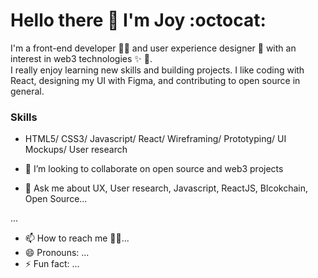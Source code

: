  # Hello there :wave: I'm Joy :octocat:



I'm a front-end developer :woman_technologist: and user experience designer :art: with an interest in web3 technologies :sparkles: :dizzy:.<br> I really enjoy learning new skills and building projects. I like coding with React, designing my UI with Figma, and contributing to open source in general.

### Skills
- HTML5/ CSS3/ Javascript/ React/ Wireframing/ Prototyping/ UI Mockups/ User research

- 👯 I’m looking to collaborate on open source and web3 projects
- 💬 Ask me about UX, User research, Javascript, ReactJS, Blcokchain, Open Source...

...
- 📫 How to reach me :pushpin::confetti_ball:...
- 😄 Pronouns: ...
- ⚡ Fun fact: ...


